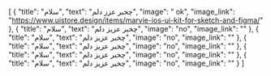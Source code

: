 [
  {
    "title": "سلام",
    "text": "چخبر عزز دلم",
    "image": " ok",
    "image_link": "https://www.uistore.design/items/marvie-ios-ui-kit-for-sketch-and-figma/"
  },
  {
    "title": "سلام",
    "text": "چخبر عزیز دلم",
    "image": "no",
    "image_link": ""
  },
  {
    "title": "سلام",
    "text": "چخبر عزیز دلم",
    "image": "no",
    "image_link": ""
  },
  {
    "title": "سلام",
    "text": "چخبر عزیز دلم",
    "image": "no",
    "image_link": ""
  },
  {
    "title": "سلام",
    "text": "چخبر عزیز دلم",
    "image": "no",
    "image_link": ""
  },
  {
    "title": "سلام",
    "text": "چخبر عزیز دلم",
    "image": "no",
    "image_link": ""
  }
]